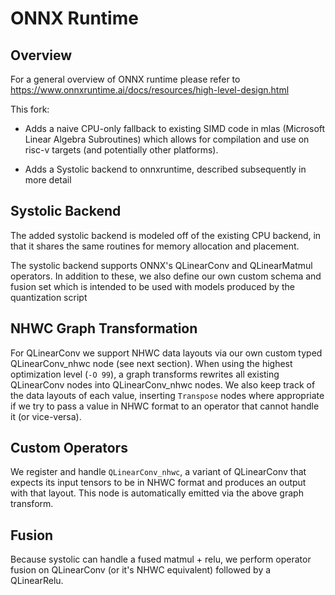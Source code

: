 # ONNX Runtime

## Overview

For a general overview of ONNX runtime please refer to https://www.onnxruntime.ai/docs/resources/high-level-design.html

This fork:

* Adds a naive CPU-only fallback to existing SIMD code in mlas (Microsoft Linear Algebra Subroutines) which allows for compilation and use on risc-v targets (and potentially other platforms).

* Adds a Systolic backend to onnxruntime, described subsequently in more detail

## Systolic Backend

The added systolic backend is modeled off of the existing CPU backend, in that it shares the same routines for memory allocation and placement.

The systolic backend supports ONNX's QLinearConv and QLinearMatmul operators. In addition to these, we also define our own custom schema and fusion set which is intended to be used with models produced by the quantization script

## NHWC Graph Transformation

For QLinearConv we support NHWC data layouts via our own custom typed QLinearConv_nhwc node (see next section). When using the highest optimization level (`-O 99`), a graph transforms rewrites all existing QLinearConv nodes into QLinearConv_nhwc nodes. We also keep track of the data layouts of each value, inserting `Transpose` nodes where appropriate if we try to pass a value in NHWC format to an operator that cannot handle it (or vice-versa).

## Custom Operators

We register and handle `QLinearConv_nhwc`, a variant of QLinearConv that expects its input tensors to be in NHWC format and produces an output with that layout. This node is automatically emitted via the above graph transform.

## Fusion

Because systolic can handle a fused matmul + relu, we perform operator fusion on QLinearConv (or it's NHWC equivalent) followed by a QLinearRelu.
